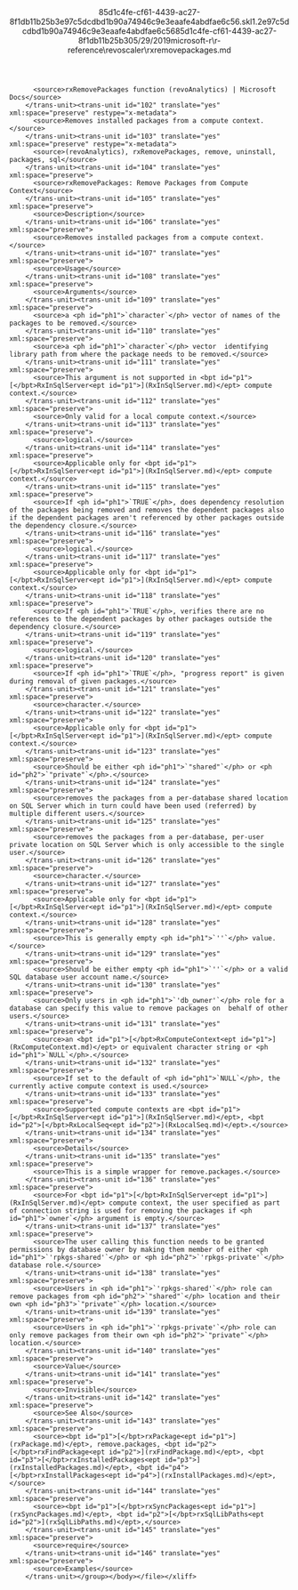 <?xml version="1.0"?><xliff version="1.2" xmlns="urn:oasis:names:tc:xliff:document:1.2" xmlns:xsi="http://www.w3.org/2001/XMLSchema-instance" xsi:schemaLocation="urn:oasis:names:tc:xliff:document:1.2 xliff-core-1.2-transitional.xsd"><file datatype="xml" original="rxremovepackages.md" source-language="en-US" target-language="en-US"><header><tool tool-id="mdxliff" tool-name="mdxliff" tool-version="1.0-8ab897d" tool-company="Microsoft" /><xliffext:skl_file_name xmlns:xliffext="urn:microsoft:content:schema:xliffextensions">85d1c4fe-cf61-4439-ac27-8f1db11b25b3e97c5dcdbd1b90a74946c9e3eaafe4abdfae6c56.skl</xliffext:skl_file_name><xliffext:version xmlns:xliffext="urn:microsoft:content:schema:xliffextensions">1.2</xliffext:version><xliffext:ms.openlocfilehash xmlns:xliffext="urn:microsoft:content:schema:xliffextensions">e97c5dcdbd1b90a74946c9e3eaafe4abdfae6c56</xliffext:ms.openlocfilehash><xliffext:ms.sourcegitcommit xmlns:xliffext="urn:microsoft:content:schema:xliffextensions">85d1c4fe-cf61-4439-ac27-8f1db11b25b3</xliffext:ms.sourcegitcommit><xliffext:ms.lasthandoff xmlns:xliffext="urn:microsoft:content:schema:xliffextensions">05/29/2019</xliffext:ms.lasthandoff><xliffext:ms.openlocfilepath xmlns:xliffext="urn:microsoft:content:schema:xliffextensions">microsoft-r\r-reference\revoscaler\rxremovepackages.md</xliffext:ms.openlocfilepath></header><body><group id="content" extype="content"><trans-unit id="101" translate="yes" xml:space="preserve" restype="x-metadata">
          <source>rxRemovePackages function (revoAnalytics) | Microsoft Docs</source>
        </trans-unit><trans-unit id="102" translate="yes" xml:space="preserve" restype="x-metadata">
          <source>Removes installed packages from a compute context.</source>
        </trans-unit><trans-unit id="103" translate="yes" xml:space="preserve" restype="x-metadata">
          <source>(revoAnalytics), rxRemovePackages, remove, uninstall, packages, sql</source>
        </trans-unit><trans-unit id="104" translate="yes" xml:space="preserve">
          <source>rxRemovePackages: Remove Packages from Compute Context</source>
        </trans-unit><trans-unit id="105" translate="yes" xml:space="preserve">
          <source>Description</source>
        </trans-unit><trans-unit id="106" translate="yes" xml:space="preserve">
          <source>Removes installed packages from a compute context.</source>
        </trans-unit><trans-unit id="107" translate="yes" xml:space="preserve">
          <source>Usage</source>
        </trans-unit><trans-unit id="108" translate="yes" xml:space="preserve">
          <source>Arguments</source>
        </trans-unit><trans-unit id="109" translate="yes" xml:space="preserve">
          <source>a <ph id="ph1">`character`</ph> vector of names of the packages to be removed.</source>
        </trans-unit><trans-unit id="110" translate="yes" xml:space="preserve">
          <source>a <ph id="ph1">`character`</ph> vector  identifying library path from where the package needs to be removed.</source>
        </trans-unit><trans-unit id="111" translate="yes" xml:space="preserve">
          <source>This argument is not supported in <bpt id="p1">[</bpt>RxInSqlServer<ept id="p1">](RxInSqlServer.md)</ept> compute context.</source>
        </trans-unit><trans-unit id="112" translate="yes" xml:space="preserve">
          <source>Only valid for a local compute context.</source>
        </trans-unit><trans-unit id="113" translate="yes" xml:space="preserve">
          <source>logical.</source>
        </trans-unit><trans-unit id="114" translate="yes" xml:space="preserve">
          <source>Applicable only for <bpt id="p1">[</bpt>RxInSqlServer<ept id="p1">](RxInSqlServer.md)</ept> compute context.</source>
        </trans-unit><trans-unit id="115" translate="yes" xml:space="preserve">
          <source>If <ph id="ph1">`TRUE`</ph>, does dependency resolution of the packages being removed and removes the dependent packages also if the dependent packages aren't referenced by other packages outside the dependency closure.</source>
        </trans-unit><trans-unit id="116" translate="yes" xml:space="preserve">
          <source>logical.</source>
        </trans-unit><trans-unit id="117" translate="yes" xml:space="preserve">
          <source>Applicable only for <bpt id="p1">[</bpt>RxInSqlServer<ept id="p1">](RxInSqlServer.md)</ept> compute context.</source>
        </trans-unit><trans-unit id="118" translate="yes" xml:space="preserve">
          <source>If <ph id="ph1">`TRUE`</ph>, verifies there are no references to the dependent packages by other packages outside the dependency closure.</source>
        </trans-unit><trans-unit id="119" translate="yes" xml:space="preserve">
          <source>logical.</source>
        </trans-unit><trans-unit id="120" translate="yes" xml:space="preserve">
          <source>If <ph id="ph1">`TRUE`</ph>, "progress report" is given during removal of given packages.</source>
        </trans-unit><trans-unit id="121" translate="yes" xml:space="preserve">
          <source>character.</source>
        </trans-unit><trans-unit id="122" translate="yes" xml:space="preserve">
          <source>Applicable only for <bpt id="p1">[</bpt>RxInSqlServer<ept id="p1">](RxInSqlServer.md)</ept> compute context.</source>
        </trans-unit><trans-unit id="123" translate="yes" xml:space="preserve">
          <source>Should be either <ph id="ph1">`"shared"`</ph> or <ph id="ph2">`"private"`</ph>.</source>
        </trans-unit><trans-unit id="124" translate="yes" xml:space="preserve">
          <source>removes the packages from a per-database shared location on SQL Server which in turn could have been used (referred) by multiple different users.</source>
        </trans-unit><trans-unit id="125" translate="yes" xml:space="preserve">
          <source>removes the packages from a per-database, per-user private location on SQL Server which is only accessible to the single user.</source>
        </trans-unit><trans-unit id="126" translate="yes" xml:space="preserve">
          <source>character.</source>
        </trans-unit><trans-unit id="127" translate="yes" xml:space="preserve">
          <source>Applicable only for <bpt id="p1">[</bpt>RxInSqlServer<ept id="p1">](RxInSqlServer.md)</ept> compute context.</source>
        </trans-unit><trans-unit id="128" translate="yes" xml:space="preserve">
          <source>This is generally empty <ph id="ph1">`''`</ph> value.</source>
        </trans-unit><trans-unit id="129" translate="yes" xml:space="preserve">
          <source>Should be either empty <ph id="ph1">`''`</ph> or a valid SQL database user account name.</source>
        </trans-unit><trans-unit id="130" translate="yes" xml:space="preserve">
          <source>Only users in <ph id="ph1">`'db_owner'`</ph> role for a database can specify this value to remove packages on  behalf of other users.</source>
        </trans-unit><trans-unit id="131" translate="yes" xml:space="preserve">
          <source>an <bpt id="p1">[</bpt>RxComputeContext<ept id="p1">](RxComputeContext.md)</ept> or equivalent character string or <ph id="ph1">`NULL`</ph>.</source>
        </trans-unit><trans-unit id="132" translate="yes" xml:space="preserve">
          <source>If set to the default of <ph id="ph1">`NULL`</ph>, the currently active compute context is used.</source>
        </trans-unit><trans-unit id="133" translate="yes" xml:space="preserve">
          <source>Supported compute contexts are <bpt id="p1">[</bpt>RxInSqlServer<ept id="p1">](RxInSqlServer.md)</ept>, <bpt id="p2">[</bpt>RxLocalSeq<ept id="p2">](RxLocalSeq.md)</ept>.</source>
        </trans-unit><trans-unit id="134" translate="yes" xml:space="preserve">
          <source>Details</source>
        </trans-unit><trans-unit id="135" translate="yes" xml:space="preserve">
          <source>This is a simple wrapper for remove.packages.</source>
        </trans-unit><trans-unit id="136" translate="yes" xml:space="preserve">
          <source>For <bpt id="p1">[</bpt>RxInSqlServer<ept id="p1">](RxInSqlServer.md)</ept> compute context, the user specified as part of connection string is used for removing the packages if <ph id="ph1">`owner`</ph> argument is empty.</source>
        </trans-unit><trans-unit id="137" translate="yes" xml:space="preserve">
          <source>The user calling this function needs to be granted permissions by database owner by making them member of either <ph id="ph1">`'rpkgs-shared'`</ph> or <ph id="ph2">`'rpkgs-private'`</ph> database role.</source>
        </trans-unit><trans-unit id="138" translate="yes" xml:space="preserve">
          <source>Users in <ph id="ph1">`'rpkgs-shared'`</ph> role can remove packages from <ph id="ph2">`"shared"`</ph> location and their own <ph id="ph3">`"private"`</ph> location.</source>
        </trans-unit><trans-unit id="139" translate="yes" xml:space="preserve">
          <source>Users in <ph id="ph1">`'rpkgs-private'`</ph> role can only remove packages from their own <ph id="ph2">`"private"`</ph> location.</source>
        </trans-unit><trans-unit id="140" translate="yes" xml:space="preserve">
          <source>Value</source>
        </trans-unit><trans-unit id="141" translate="yes" xml:space="preserve">
          <source>Invisible</source>
        </trans-unit><trans-unit id="142" translate="yes" xml:space="preserve">
          <source>See Also</source>
        </trans-unit><trans-unit id="143" translate="yes" xml:space="preserve">
          <source><bpt id="p1">[</bpt>rxPackage<ept id="p1">](rxPackage.md)</ept>, remove.packages, <bpt id="p2">[</bpt>rxFindPackage<ept id="p2">](rxFindPackage.md)</ept>, <bpt id="p3">[</bpt>rxInstalledPackages<ept id="p3">](rxInstalledPackages.md)</ept>, <bpt id="p4">[</bpt>rxInstallPackages<ept id="p4">](rxInstallPackages.md)</ept>,</source>
        </trans-unit><trans-unit id="144" translate="yes" xml:space="preserve">
          <source><bpt id="p1">[</bpt>rxSyncPackages<ept id="p1">](rxSyncPackages.md)</ept>, <bpt id="p2">[</bpt>rxSqlLibPaths<ept id="p2">](rxSqlLibPaths.md)</ept>,</source>
        </trans-unit><trans-unit id="145" translate="yes" xml:space="preserve">
          <source>require</source>
        </trans-unit><trans-unit id="146" translate="yes" xml:space="preserve">
          <source>Examples</source>
        </trans-unit></group></body></file></xliff>
